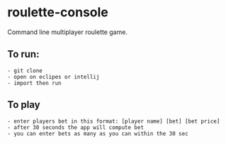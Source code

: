 # roulette-console
 Command line multiplayer roulette game.

 ## To run:
    - git clone
    - open on eclipes or intellij
    - import then run

 ## To play
    - enter players bet in this format: [player name] [bet] [bet price]
    - after 30 seconds the app will compute bet
    - you can enter bets as many as you can within the 30 sec
